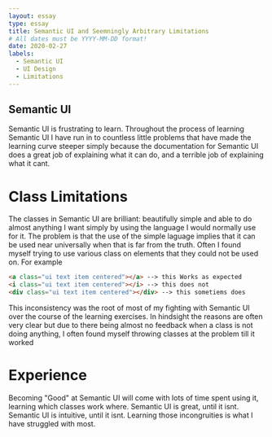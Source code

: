 ```yaml
---
layout: essay
type: essay
title: Semantic UI and Seemningly Arbitrary Limitations
# All dates must be YYYY-MM-DD format!
date: 2020-02-27
labels:
  - Semantic UI
  - UI Design
  - Limitations
---
```


## Semantic UI
Semantic UI is frustrating to learn. Throughout the process of learning Semantic UI I have run in to countless little problems that have made the learning curve steeper simply because the documentation for Semantic UI does a great job of explaining what it can do, and a terrible job of explaining what it cant. 
# Class Limitations
The classes in Semantic UI are brilliant: beautifully simple and able to do almost anything I want simply by using the language I would normally use for it. The problem is that the use of the simple laguage implies that it can be used near universally when that is far from the truth. Often I found myself trying to use various class on elements that they could not be used on. For example
```html
<a class="ui text item centered"></a> --> this Works as expected
<i class="ui text item centered"></i> --> this does not
<div class="ui text item centered"></div> --> this sometiems does
```
This inconsistency was the root of most of my fighting with Semantic UI over the course of the learning exercises. In hindsight the reasons are often very clear but due to there being almost no feedback when a class is not doing anything, I often found myself throwing classes at the problem till it worked
# Experience
Becoming "Good" at Semantic UI will come with lots of time spent using it, learning which classes work where. Semantic UI is great, until it isnt. Semantic UI is intuitive, until it isnt. Learning those incongruities is what I have struggled with most.
